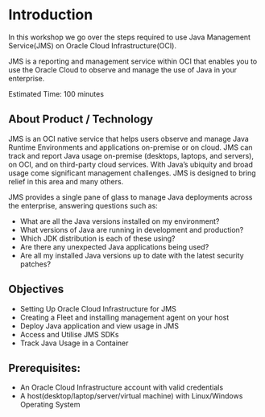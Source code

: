 # Introduction

In this workshop we go over the steps required to use Java Management Service(JMS) on Oracle Cloud Infrastructure(OCI).

JMS is a reporting and management service within OCI that enables you to use the Oracle Cloud to observe and manage the use of Java in your enterprise.

Estimated Time: 100 minutes

## About Product / Technology

JMS is an OCI native service that helps users observe and manage Java Runtime Environments and applications on-premise or on cloud. JMS can track and report Java usage on-premise (desktops, laptops, and servers), on OCI, and on third-party cloud services. With Java’s ubiquity and broad usage come significant management challenges. JMS is designed to bring relief in this area and many others.

JMS provides a single pane of glass to manage Java deployments across the enterprise, answering questions such as:
- What are all the Java versions installed on my environment?
- What versions of Java are running in development and production?
- Which JDK distribution is each of these using?
- Are there any unexpected Java applications being used?
- Are all my installed Java versions up to date with the latest security patches?

## Objectives

- Setting Up Oracle Cloud Infrastructure for JMS
- Creating a Fleet and installing management agent on your host
- Deploy Java application and view usage in JMS
- Access and Utilise JMS SDKs
- Track Java Usage in a Container


## Prerequisites:
- An Oracle Cloud Infrastructure account with valid credentials
- A host(desktop/laptop/server/virtual machine) with Linux/Windows Operating System
